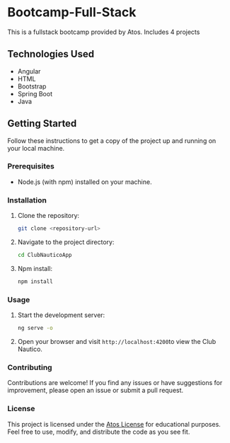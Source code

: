 # Bootcamp-Full-Stack

This is a fullstack bootcamp provided by Atos. Includes 4 projects

## Technologies Used

- Angular
- HTML
- Bootstrap
- Spring Boot
- Java

## Getting Started

Follow these instructions to get a copy of the project up and running on your local machine.

### Prerequisites

- Node.js (with npm) installed on your machine.

### Installation

1. Clone the repository:
   ```bash
   git clone <repository-url>

2. Navigate to the project directory:
   ```bash
   cd ClubNauticoApp
   
3. Npm install:
   ```bash
   npm install
   
### Usage

1. Start the development server:
   ```bash
   ng serve -o
   
2. Open your browser and visit `http://localhost:4200`to view the Club Nautico.

### Contributing

Contributions are welcome! If you find any issues or have suggestions for improvement,
please open an issue or submit a pull request.

### License

This project is licensed under the [Atos License](LICENSE) for educational purposes. 
Feel free to use, modify, and distribute the code as you see fit.
